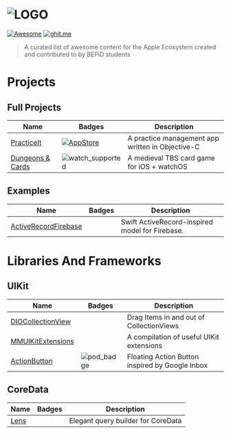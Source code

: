 ![LOGO](https://raw.githubusercontent.com/bepid-ifce/awesome-bepid/master/media/banner.png)
========================================
[![Awesome](https://cdn.rawgit.com/sindresorhus/awesome/d7305f38d29fed78fa85652e3a63e154dd8e8829/media/badge.svg)](https://github.com/sindresorhus/awesome)
[![ghit.me](https://ghit.me/badge.svg?repo=bepid-ifce/awesome-bepid)](https://ghit.me/repo/bepid-ifce/awesome-bepid)

> A curated list of awesome content for the Apple Ecosystem created and contributed to by BEPiD students

# Projects
## Full Projects
Name | Badges | Description
-----|--------|------------
[PracticeIt](https://github.com/matheusmcardoso/PracticeIt) | [![AppStore](https://img.shields.io/badge/App%20Store-published-green.svg)](https://itunes.apple.com/us/app/practiceit/id1118984457?mt=8) | A practice management app written in Objective-C
[Dungeons & Cards](https://github.com/hananim-studios/DungeonsAndCards-game) | ![watch_supported](https://raw.githubusercontent.com/bepid-ifce/awesome-bepid/master/media/watch_supported.svg) | A medieval TBS card game for iOS + watchOS
## Examples
Name | Badges | Description
-----|--------|------------
[ActiveRecordFirebase](https://github.com/VictorAlisson10/ActiveRecordFirebase) | | Swift ActiveRecord-inspired model for Firebase.


# Libraries And Frameworks
## UIKit
Name | Badges | Description
-----|--------|------------
[DIOCollectionView](https://github.com/matheusmcardoso/DIOCollectionView) | | Drag Items in and out of CollectionViews
[MMUIKitExtensions](https://github.com/matheusmcardoso/MMUIKitExtensions) | | A compilation of useful UIKit extensions
[ActionButton](https://github.com/lourenco-marinho/ActionButton) | ![pod_badge](https://img.shields.io/cocoapods/v/ActionButton.svg) | Floating Action Button inspired by Google Inbox
## CoreData
Name | Badges | Description
-----|--------|------------
[Lens](https://github.com/lourenco-marinho/Lens) | | Elegant query builder for CoreData
